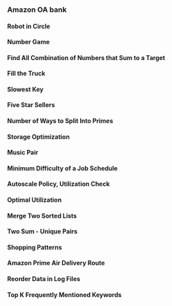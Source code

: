 ### Amazon OA bank

#### Robot in Circle

#### Number Game

#### Find All Combination of Numbers that Sum to a Target

#### Fill the Truck

#### Slowest Key

#### Five Star Sellers

#### Number of Ways to Split Into Primes

#### Storage Optimization

#### Music Pair

#### Minimum Difficulty of a Job Schedule

#### Autoscale Policy, Utilization Check

#### Optimal Utilization

#### Merge Two Sorted Lists

#### Two Sum - Unique Pairs

#### Shopping Patterns

#### Amazon Prime Air Delivery Route

#### Reorder Data in Log Files

#### Top K Frequently Mentioned Keywords